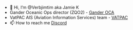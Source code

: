 - 👋 Hi, I’m @Verbjimtim aka Jamie K
- Gander Oceanic Ops director (ZQO2) - [Gander OCA](https://ganderoceanic.ca)
- VatPAC AIS (Aviation Information Services) team - [VATPAC](https://vatpac.org)
- 📫 How to reach me [Discord](https://discordapp.com/users/279883328021200897)

<!---
Verbjimtim/Verbjimtim is a ✨ special ✨ repository because its `README.md` (this file) appears on your GitHub profile.
You can click the Preview link to take a look at your changes.
--->
